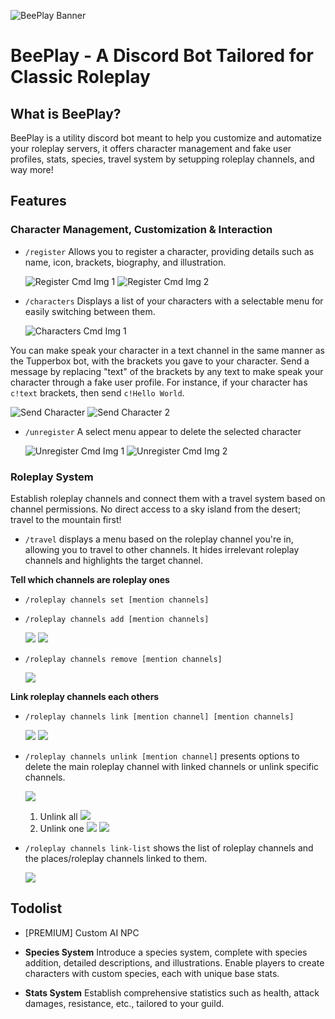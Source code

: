 ![BeePlay Banner](https://i.imgur.com/Wir3YJi.png)

# BeePlay - A Discord Bot Tailored for Classic Roleplay

## What is BeePlay?

BeePlay is a utility discord bot meant to help you customize and automatize your roleplay servers, it offers character management and fake user profiles, stats, species, travel system by setupping roleplay channels, and way more!

## Features

### Character Management, Customization & Interaction

- `/register`
  Allows you to register a character, providing details such as name, icon, brackets, biography, and illustration.

  ![Register Cmd Img 1](https://i.imgur.com/6eGz1Ee.png)
  ![Register Cmd Img 2](https://i.imgur.com/ReNVgEZ.png)

- `/characters`
  Displays a list of your characters with a selectable menu for easily switching between them.

  ![Characters Cmd Img 1](https://i.imgur.com/x1qCNgP.png)

You can make speak your character in a text channel in the same manner as the Tupperbox bot, with the brackets you gave to your character. Send a message by replacing "text" of the brackets by any text to make speak your character through a fake user profile. For instance, if your character has `c!text` brackets, then send `c!Hello World`.

![Send Character](https://i.imgur.com/wPw2pZf.png)
![Send Character 2](https://i.imgur.com/v1ykkTg.png)

- `/unregister`
  A select menu appear to delete the selected character

  ![Unregister Cmd Img 1](https://i.imgur.com/opcRIef.png)
  ![Unregister Cmd Img 2](https://i.imgur.com/a7OUUIu.png)

### Roleplay System

Establish roleplay channels and connect them with a travel system based on channel permissions. No direct access to a sky island from the desert; travel to the mountain first!

- `/travel` displays a menu based on the roleplay channel you're in, allowing you to travel to other channels. It hides irrelevant roleplay channels and highlights the target channel.

**Tell which channels are roleplay ones**

- `/roleplay channels set [mention channels]`
- `/roleplay channels add [mention channels]`

  ![](https://i.imgur.com/xmuvQ9V.png)
  ![](https://i.imgur.com/lBkMzd5.png)

- `/roleplay channels remove [mention channels]`

  ![](https://i.imgur.com/zj4n3jz.png)

**Link roleplay channels each others**

- `/roleplay channels link [mention channel] [mention channels]`

  ![](https://i.imgur.com/jkgz1kl.png)
  ![](https://i.imgur.com/Ll9AQnv.png)

- `/roleplay channels unlink [mention channel]` presents options to delete the main roleplay channel with linked channels or unlink specific channels.

  ![](https://i.imgur.com/5nQUskz.png)

  1. Unlink all
     ![](https://i.imgur.com/JjCfMul.png)
  2. Unlink one
     ![](https://i.imgur.com/5c3V8WX.png)
     ![](https://i.imgur.com/B57t6F0.png)

- `/roleplay channels link-list` shows the list of roleplay channels and the places/roleplay channels linked to them.

  ![](https://i.imgur.com/vh3zKJD.png)

## Todolist

- [PREMIUM] Custom AI NPC

- **Species System**
  Introduce a species system, complete with species addition, detailed descriptions, and illustrations. Enable players to create characters with custom species, each with unique base stats.

- **Stats System**
  Establish comprehensive statistics such as health, attack damages, resistance, etc., tailored to your guild.
